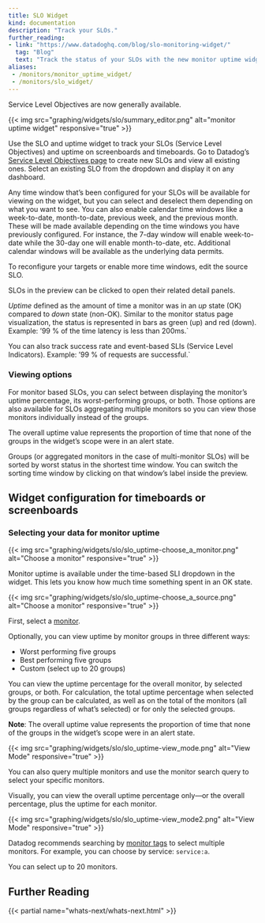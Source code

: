 ```yaml
---
title: SLO Widget
kind: documentation
description: "Track your SLOs."
further_reading:
- link: "https://www.datadoghq.com/blog/slo-monitoring-widget/"
  tag: "Blog"
  text: "Track the status of your SLOs with the new monitor uptime widget"
aliases:
 - /monitors/monitor_uptime_widget/
 - /monitors/slo_widget/
---
```


<div class="alert alert-info">
Service Level Objectives are now generally available.
</div>

{{< img src="graphing/widgets/slo/summary_editor.png" alt="monitor uptime widget" responsive="true" >}}

Use the SLO and uptime widget to track your SLOs (Service Level Objectives) and uptime on screenboards and timeboards. Go to Datadog’s [Service Level Objectives page][1] to create new SLOs and view all existing ones. Select an existing SLO from the dropdown and display it on any dashboard.

Any time window that’s been configured for your SLOs will be available for viewing on the widget, but you can select and deselect them depending on what you want to see. You can also enable calendar time windows like a week-to-date, month-to-date, previous week, and the previous month. These will be made available depending on the time windows you have previously configured. For instance, the 7-day window will enable week-to-date while the 30-day one will enable month-to-date, etc. Additional calendar windows will be available as the underlying data permits.

To reconfigure your targets or enable more time windows, edit the source SLO. 

SLOs in the preview can be clicked to open their related detail panels.

*Uptime* defined as the amount of time a monitor was in an *up* state (OK) compared to *down* state (non-OK). Similar to the monitor status page visualization, the status is represented in bars as green (up) and red (down). Example: ’99 % of the time latency is less than 200ms.`

You can also track success rate and event-based SLIs (Service Level Indicators). Example: ’99 % of requests are successful.`

### Viewing options

For monitor based SLOs, you can select between displaying the monitor’s uptime percentage, its worst-performing groups, or both. Those options are also available for SLOs aggregating multiple monitors so you can view those monitors individually instead of the groups. 

The overall uptime value represents the proportion of time that none of the groups in the widget’s scope were in an alert state.

Groups (or aggregated monitors in the case of multi-monitor SLOs) will be sorted by worst status in the shortest time window. You can switch the sorting time window by clicking on that window’s label inside the preview. 

## Widget configuration for timeboards or screenboards

### Selecting your data for monitor uptime

{{< img src="graphing/widgets/slo/slo_uptime-choose_a_monitor.png" alt="Choose a monitor" responsive="true" >}}

Monitor uptime is available under the time-based SLI dropdown in the widget. This lets you know how much time something spent in an OK state.

{{< img src="graphing/widgets/slo/slo_uptime-choose_a_source.png" alt="Choose a monitor" responsive="true" >}}

First, select a [monitor](#supported-monitor-types).

Optionally, you can view uptime by monitor groups in three different ways:

* Worst performing five groups
* Best performing five groups
* Custom (select up to 20 groups)

You can view the uptime percentage for the overall monitor, by selected groups, or both. For calculation, the total uptime percentage when selected by the group can be calculated, as well as on the total of the monitors (all groups regardless of what’s selected) or for only the selected groups.

**Note**: The overall uptime value represents the proportion of time that none of the groups in the widget’s scope were in an alert state. 

{{< img src="graphing/widgets/slo/slo_uptime-view_mode.png" alt="View Mode" responsive="true" >}}

You can also query multiple monitors and use the monitor search query to select your specific monitors.

Visually, you can view the overall uptime percentage only—or the overall percentage, plus the uptime for each monitor.

{{< img src="graphing/widgets/slo/slo_uptime-view_mode2.png" alt="View Mode" responsive="true" >}}

Datadog recommends searching by [monitor tags][2] to select multiple monitors. For example, you can choose by service: `service:a`.

You can select up to 20 monitors.

## Further Reading

{{< partial name="whats-next/whats-next.html" >}}

[1]: https://app.datadoghq.com/slo
[2]: /tagging/using_tags/?tab=assignment#monitors
